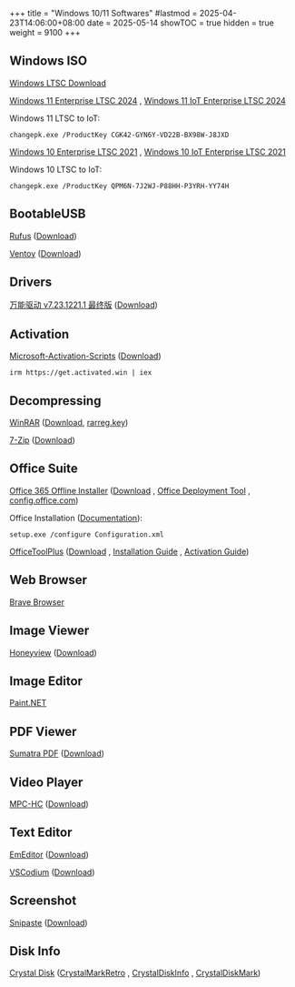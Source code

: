 +++
title       = "Windows 10/11 Softwares"
#lastmod     = 2025-04-23T14:06:00+08:00
date        = 2025-05-14
showTOC     = true
hidden      = true
weight      = 9100
+++

## Windows ISO

[Windows LTSC Download](https://massgrave.dev/windows_ltsc_links)

[Windows 11 Enterprise LTSC 2024](https://drive.massgrave.dev/zh-cn_windows_11_enterprise_ltsc_2024_x64_dvd_cff9cd2d.iso)
, [Windows 11 IoT Enterprise LTSC 2024](https://drive.massgrave.dev/en-us_windows_11_iot_enterprise_ltsc_2024_x64_dvd_f6b14814.iso)

Windows 11 LTSC to IoT:

```
changepk.exe /ProductKey CGK42-GYN6Y-VD22B-BX98W-J8JXD
```

[Windows 10 Enterprise LTSC 2021](https://drive.massgrave.dev/zh-cn_windows_10_enterprise_ltsc_2021_x64_dvd_033b7312.iso)
, [Windows 10 IoT Enterprise LTSC 2021](https://drive.massgrave.dev/en-us_windows_10_iot_enterprise_ltsc_2021_x64_dvd_257ad90f.iso)

Windows 10 LTSC to IoT:

```
changepk.exe /ProductKey QPM6N-7J2WJ-P88HH-P3YRH-YY74H
```

## BootableUSB

[Rufus](https://rufus.ie/en/)
([Download](https://github.com/pbatard/rufus/releases/download/v4.7/rufus-4.7p.exe))

[Ventoy](https://ventoy.net/en/index.html)
([Download](https://ventoy.net/en/download.html))

## Drivers

[万能驱动 v7.23.1221.1 最终版](https://www.yrxitong.com/h-nd-395.html)
([Download](https://yrxitong6-my.sharepoint.cn/:f:/g/personal/yrxitong_com_yrxitong_com/EpDqzY2EVRBKnD1fI3pOi-4BEBocYXSWEKnpjA5Rm9MeIw))

## Activation

[Microsoft-Activation-Scripts](https://github.com/massgravel/Microsoft-Activation-Scripts)
([Download](https://github.com/massgravel/Microsoft-Activation-Scripts/archive/refs/heads/master.zip))

```
irm https://get.activated.win | iex
```

## Decompressing

[WinRAR](https://dl.lancdn.com/landian/soft/winrar/)
([Download](https://dl.lancdn.com/landian/soft/winrar/v7.01_x64_landian.news.exe), [rarreg.key](https://dl.lancdn.com/landian/soft/winrar/rarreg.key))

[7-Zip](https://www.7-zip.org/)
([Download](https://www.7-zip.org/a/7z2409-x64.exe))

## Office Suite

[Office 365 Offline Installer](https://gravesoft.dev/office_c2r_links#chinese-simplified-zh-cn)
([Download](https://officecdn.microsoft.com/db/492350f6-3a01-4f97-b9c0-c7c6ddf67d60/media/zh-cn/O365ProPlusRetail.img)
, [Office Deployment Tool](https://officecdn.microsoft.com/pr/wsus/setup.exe)
, [config.office.com](https://config.office.com/deploymentsettings))

Office Installation ([Documentation](https://gravesoft.dev/office_c2r_custom)):

```
setup.exe /configure Configuration.xml
```

[OfficeToolPlus](https://otp.landian.vip/zh-cn/download.html)
([Download](https://otp.landian.vip/redirect/download.php?type=runtime&arch=x64&site=sdumirror)
, [Installation Guide](https://www.coolhub.top/archives/11)
, [Activation Guide](https://www.coolhub.top/archives/14))

## Web Browser

[Brave Browser](https://github.com/brave/brave-browser/releases/latest)

## Image Viewer

[Honeyview](https://en.bandisoft.com/honeyview/)
([Download](https://en.bandisoft.com/honeyview/dl.php?web))

## Image Editor

[Paint.NET](https://github.com/paintdotnet/release/releases)

## PDF Viewer

[Sumatra PDF](https://www.sumatrapdfreader.org/free-pdf-reader)
([Download](https://www.sumatrapdfreader.org/download-free-pdf-viewer))

## Video Player

[MPC-HC](https://github.com/clsid2/mpc-hc)
([Download](https://github.com/clsid2/mpc-hc/releases/latest))

## Text Editor

[EmEditor](https://www.emeditor.com/download/)
([Download](https://support.emeditor.com/en/downloads/latest/installer/64))

[VSCodium](https://github.com/brave/brave-browser/releases)
([Download](https://github.com/VSCodium/vscodium/releases/download/1.100.03093/VSCodiumSetup-x64-1.100.03093.exe))

## Screenshot

[Snipaste](https://www.snipaste.com/)
([Download](https://dl.snipaste.com/win-x64))

## Disk Info

[Crystal Disk](https://crystalmark.info/en/download)
([CrystalMarkRetro](https://crystalmark.info/redirect.php?product=CrystalMarkRetro)
, [CrystalDiskInfo](https://crystalmark.info/redirect.php?product=CrystalDiskInfo)
, [CrystalDiskMark](https://crystalmark.info/redirect.php?product=CrystalDiskMark))

